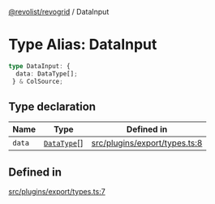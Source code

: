 [@revolist/revogrid](README.md) / DataInput

# Type Alias: DataInput

```ts
type DataInput: {
  data: DataType[];
 } & ColSource;
```

## Type declaration

| Name | Type | Defined in |
| ------ | ------ | ------ |
| `data` | [`DataType`](TypeAlias.DataType.md)[] | [src/plugins/export/types.ts:8](https://github.com/revolist/revogrid/blob/33fdf87718e4421a1302a23338379f45f99055c0/src/plugins/export/types.ts#L8) |

## Defined in

[src/plugins/export/types.ts:7](https://github.com/revolist/revogrid/blob/33fdf87718e4421a1302a23338379f45f99055c0/src/plugins/export/types.ts#L7)
